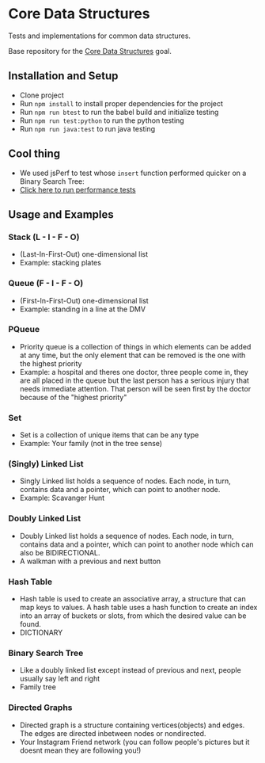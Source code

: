 # Core Data Structures

Tests and implementations for common data structures.

Base repository for the [Core Data Structures](https://github.com/GuildCrafts/web-development-js/issues/128) goal.

## Installation and Setup

- Clone project
- Run ``` npm install ``` to install proper dependencies for the project
- Run ``` npm run btest ``` to run the babel build and initialize testing
- Run ``` npm run test:python ``` to run the python testing
- Run ``` npm run java:test ``` to run java testing

## Cool thing
- We used jsPerf to test whose ``` insert ``` function performed quicker on a Binary Search Tree:
- [Click here to run performance tests](https://jsperf.com/serafinshakabinarytest107)


## Usage and Examples

### Stack (L - I - F - O)
- (Last-In-First-Out) one-dimensional list
- Example: stacking plates


### Queue (F - I - F - O)
- (First-In-First-Out) one-dimensional list
- Example: standing in a line at the DMV

### PQueue
- Priority queue is a collection of things in which elements can be added at any time, but the only element that can be removed is the one with the highest priority
- Example: a hospital and theres one doctor, three people come in, they are all placed in the queue but the last person has a serious injury that needs immediate attention. That person will be seen first by the doctor because of the "highest priority"

### Set
- Set is a collection of unique items that can be any type
- Example: Your family (not in the tree sense)

### (Singly) Linked List
- Singly Linked list holds a sequence of nodes. Each node, in turn, contains data and a pointer, which can point to another node.
- Example: Scavanger Hunt

### Doubly Linked List
- Doubly Linked list holds a sequence of nodes. Each node, in turn, contains data and a pointer, which can point to another node which can also be BIDIRECTIONAL.
- A walkman with a previous and next button

### Hash Table
- Hash table is used to create an associative array, a structure that can map keys to values. A hash table uses a hash function to create an index into an array of buckets or slots, from which the desired value can be found.
- DICTIONARY

### Binary Search Tree
- Like a doubly linked list except instead of previous and next, people usually say left and right
- Family tree

### Directed Graphs
- Directed graph is a structure containing vertices(objects) and edges. The edges are directed inbetween nodes or nondirected.
- Your Instagram Friend network (you can follow people's pictures but it doesnt mean they are following you!)
